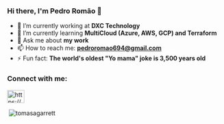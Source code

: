 ### Hi there, I'm Pedro Romão 👋
<!---- 👯 I’m looking to collaborate on -->
<!----- 🤔 I’m looking for help with ...-->
- 🔭 I’m currently working at **DXC Technology**
- 🌱 I’m currently learning **MultiCloud (Azure, AWS, GCP) and Terraform**
- 💬 Ask me about **my work**
- 📫 How to reach me: **pedroromao694@gmail.com**
- ⚡ Fun fact: **The world's oldest "Yo mama" joke is 3,500 years old**

<h3 align="left">Connect with me:</h3>
<p align="left">
<a href="https://www.linkedin.com/in/pedro-rom%C3%A3o-62a876166/" target="blank"><img align="center" src="https://raw.githubusercontent.com/rahuldkjain/github-profile-readme-generator/master/src/images/icons/Social/linked-in-alt.svg" alt="https://www.linkedin.com/in/pedro-rom%C3%A3o-62a876166/" height="30" width="40" /></a>

<p>&nbsp;<img align="center" src="https://github-readme-stats.vercel.app/api?username=pedrorromao&show_icons=true&theme=dark&text_color=0e75b6&locale=en" alt="tomasagarrett" /></p>

